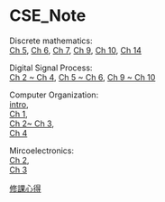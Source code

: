 # CSE_Note

Discrete mathematics:  
[Ch 5](https://hackmd.io/@yW7HKRexRASTmH3kBDXQpQ/r1PKn3NUd),
[Ch 6](https://hackmd.io/@yW7HKRexRASTmH3kBDXQpQ/SkRFJ7T4t),
[Ch 7](https://hackmd.io/@yW7HKRexRASTmH3kBDXQpQ/HkUMGscrt),
[Ch 9](https://hackmd.io/@yW7HKRexRASTmH3kBDXQpQ/H19W0UIdY),
[Ch 10](https://hackmd.io/@yW7HKRexRASTmH3kBDXQpQ/SJW_O0gqt),
[Ch 14](https://hackmd.io/@yW7HKRexRASTmH3kBDXQpQ/S1wCnjOdK)

Digital Signal Process:  
[Ch 2 ~ Ch 4](https://hackmd.io/@yW7HKRexRASTmH3kBDXQpQ/BkZUsDt4t),
[Ch 5 ~ Ch 6](https://hackmd.io/@yW7HKRexRASTmH3kBDXQpQ/SJ_JVLpPY),
[Ch 9 ~ Ch 10](https://hackmd.io/@yW7HKRexRASTmH3kBDXQpQ/HyZzIGRcF)

Computer Organization:  
[intro](https://hackmd.io/@yW7HKRexRASTmH3kBDXQpQ/H1VDQCFk9),  
[Ch 1](https://hackmd.io/@yW7HKRexRASTmH3kBDXQpQ/S1Um7tXeq),  
[Ch 2~ Ch 3](https://hackmd.io/@yW7HKRexRASTmH3kBDXQpQ/H105CMlRY),  
[Ch 4](https://hackmd.io/@yW7HKRexRASTmH3kBDXQpQ/Sy395BDg5)

Mircoelectronics:  
[Ch 2](https://hackmd.io/@yW7HKRexRASTmH3kBDXQpQ/S1rPEj1Gq),  
[Ch 3](https://hackmd.io/@yW7HKRexRASTmH3kBDXQpQ/BJwW3Irz5)

[修課心得](https://hackmd.io/@yW7HKRexRASTmH3kBDXQpQ/rka3MPHvY)
